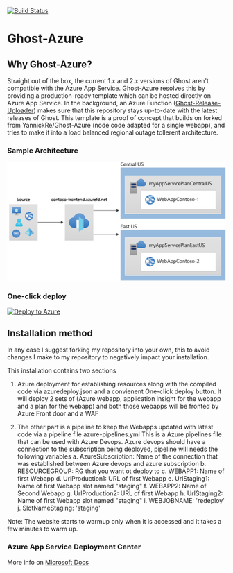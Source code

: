 [![Build Status](https://dev.azure.com/u51282/ghost-azure/_apis/build/status/dashanan13.Ghost-Azure?branchName=master)](https://dev.azure.com/u51282/ghost-azure/_build/latest?definitionId=1&branchName=master)

# Ghost-Azure 
## Why Ghost-Azure?
Straight out of the box, the current 1.x and 2.x versions of Ghost aren't compatible with the Azure App Service. Ghost-Azure resolves this by providing a production-ready template which can be hosted directly on Azure App Service. In the background, an Azure Function ([Ghost-Release-Uploader](https://github.com/YannickRe/Ghost-Release-Uploader)) makes sure that this repository stays up-to-date with the latest releases of Ghost.
This template is a proof of concept that builds on forked from YannickRe/Ghost-Azure (node code adapted for a single webapp), and tries to make it into a load balanced regional outage tollerent architecture.

### Sample Architecture
![Architecture](https://github.com/dashanan13/Ghost-Azure-public/blob/master/templates/environment-diagram.png?raw=true)

### One-click deploy
[![Deploy to Azure](https://aka.ms/deploytoazurebutton)](https://portal.azure.com/#create/Microsoft.Template/uri/https%3A%2F%2Fraw.githubusercontent.com%2Fdashanan13%2FGhost-Azure-public%2Fmaster%2Fazuredeploy.json)

## Installation method
In any case I suggest forking my repository into your own, this to avoid changes I make to my repository to negatively impact your installation.

This installation contains two sections
1.  Azure deployment for establishing resources along with the compiled code via azuredeploy.json and a convienent One-click deploy button.
    It will deploy 2 sets of (Azure webapp, application insight for the webapp and a plan for the webapp) and both those webapps will be fronted by Azure Front door and a WAF

2.  The other part is a pipeline to keep the Webapps updated with latest code via a pipeline file azure-pipelines.yml
    This is a Azure pipelines file that can be used with Azure Devops.
    Azure devops should have a connection to the subscription being deployed, pipeline will needs the following variables
    a. AzureSubscription:  Name of the connection that was established between Azure devops and azure subscription
    b. RESOURCEGROUP:  RG that you want ot deploy to
    c. WEBAPP1:    Name of first Webapp
    d. UrlProduction1: URL of first Webapp
    e. UrlStaging1:    Name of first Webapp slot named "staging"
    f. WEBAPP2:    Name of Second Webapp
    g. UrlProduction2: URL of first Webapp
    h. UrlStaging2:    Name of first Webapp slot named "staging"
    i. WEBJOBNAME: 'redeploy'
    j. SlotNameStaging:    'staging'

Note: The website starts to warmup only when it is accessed and it takes a few minutes to warm up.

### Azure App Service Deployment Center
More info on [Microsoft Docs](https://docs.microsoft.com/en-us/azure/app-service/deploy-continuous-deployment#deploy-continuously-from-github)
